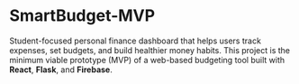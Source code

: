 # SmartBudget-MVP
Student-focused personal finance dashboard that helps users track expenses, set budgets, and build healthier money habits. This project is the minimum viable prototype (MVP) of a web-based budgeting tool built with **React**, **Flask**, and **Firebase**.
